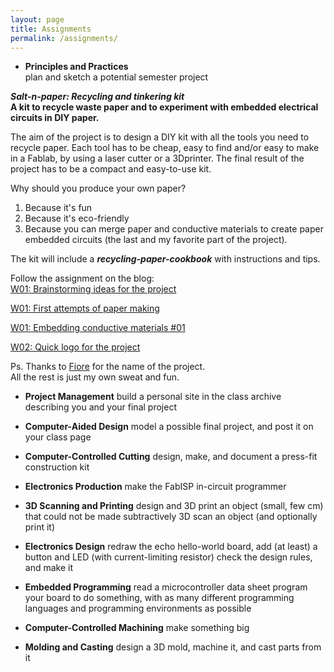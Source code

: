 ```yaml
---
layout: page
title: Assignments
permalink: /assignments/
---
```


-  **Principles and Practices**  
plan and sketch a potential semester project

***Salt-n-paper: Recycling and tinkering kit***  
**A kit to recycle waste paper and to experiment with embedded electrical circuits in DIY paper.**

The aim of the project is to design a DIY kit with all the tools you need to recycle paper. Each tool has to be cheap, easy to find and/or easy to make in a Fablab, by using a laser cutter or a 3Dprinter. The final result of the project has to be a compact and easy-to-use kit.

Why should you produce your own paper?
1. Because it's fun
2. Because it's eco-friendly
3. Because you can merge paper and conductive materials to create paper embedded circuits (the last and my favorite part of the project).

The kit will include a ***recycling-paper-cookbook*** with instructions and tips.

Follow the assignment on the blog:  
[W01: Brainstorming ideas for the project](http://bettygorf.github.io/blog/2015/02/05/01.html)
 
[W01: First attempts of paper making](http://bettygorf.github.io/blog/2015/02/05/02.html)  

[W01: Embedding conductive materials #01](http://bettygorf.github.io/blog/2015/02/06/02.html)  

[W02: Quick logo for the project](http://bettygorf.github.io/blog/2015/02/10/01.html)  

Ps.
Thanks to [Fiore](http://fabacademy.org/archives/2014/students/basile.fiore/) for the name of the project.  
All the rest is just my own sweat and fun.


-  **Project Management**
build a personal site in the class archive describing you and your final project



-  **Computer-Aided Design**
model a possible final project, and post it on your class page

-  **Computer-Controlled Cutting**
design, make, and document a press-fit construction kit

-  **Electronics Production**
make the FabISP in-circuit programmer

-  **3D Scanning and Printing**
design and 3D print an object (small, few cm) that could not be made subtractively
3D scan an object (and optionally print it)

-  **Electronics Design**
redraw the echo hello-world board,
add (at least) a button and LED (with current-limiting resistor)
check the design rules, and make it

-  **Embedded Programming**
read a microcontroller data sheet
program your board to do something, with as many different programming languages
and programming environments as possible

-  **Computer-Controlled Machining**
make something big

-  **Molding and Casting**
design a 3D mold, machine it, and cast parts from it

